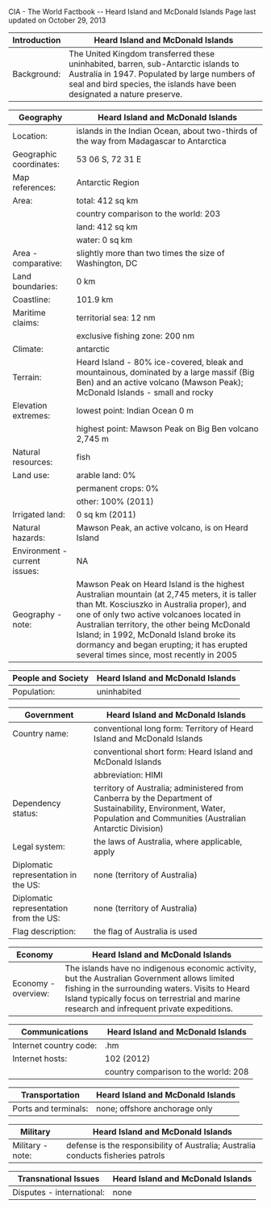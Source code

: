 




CIA - The World Factbook -- Heard Island and McDonald Islands
Page last updated on October 29, 2013 

| Introduction | Heard Island and McDonald Islands |
| --- | --- |
| Background: | The United Kingdom transferred these uninhabited, barren, sub-Antarctic islands to Australia in 1947. Populated by large numbers of seal and bird species, the islands have been designated a nature preserve. |

| Geography | Heard Island and McDonald Islands |
| --- | --- |
| Location: | islands in the Indian Ocean, about two-thirds of the way from Madagascar to Antarctica |
| Geographic coordinates: | 53 06 S, 72 31 E |
| Map references: | Antarctic Region |
| Area: | total: 412 sq km |
| | country comparison to the world:   203 |
| | land: 412 sq km |
| | water: 0 sq km |
| Area - comparative: | slightly more than two times the size of Washington, DC |
| Land boundaries: | 0 km |
| Coastline: | 101.9 km |
| Maritime claims: | territorial sea: 12 nm |
| | exclusive fishing zone: 200 nm |
| Climate: | antarctic |
| Terrain: | Heard Island - 80% ice-covered, bleak and mountainous, dominated by a large massif (Big Ben) and an active volcano (Mawson Peak); McDonald Islands - small and rocky |
| Elevation extremes: | lowest point: Indian Ocean 0 m |
| | highest point: Mawson Peak on Big Ben volcano 2,745 m |
| Natural resources: | fish |
| Land use: | arable land: 0% |
| | permanent crops: 0% |
| | other: 100% (2011) |
| Irrigated land: | 0 sq km (2011) |
| Natural hazards: | Mawson Peak, an active volcano, is on Heard Island |
| Environment - current issues: | NA |
| Geography - note: | Mawson Peak on Heard Island is the highest Australian mountain (at 2,745 meters, it is taller than Mt. Kosciuszko in Australia proper), and one of only two active volcanoes located in Australian territory, the other being McDonald Island; in 1992, McDonald Island broke its dormancy and began erupting; it has erupted several times since, most recently in 2005 |

| People and Society | Heard Island and McDonald Islands |
| --- | --- |
| Population: | uninhabited |

| Government | Heard Island and McDonald Islands |
| --- | --- |
| Country name: | conventional long form: Territory of Heard Island and McDonald Islands |
| | conventional short form: Heard Island and McDonald Islands |
| | abbreviation: HIMI |
| Dependency status: | territory of Australia; administered from Canberra by the Department of Sustainability, Environment, Water, Population and Communities (Australian Antarctic Division) |
| Legal system: | the laws of Australia, where applicable, apply |
| Diplomatic representation in the US: | none (territory of Australia) |
| Diplomatic representation from the US: | none (territory of Australia) |
| Flag description: | the flag of Australia is used |

| Economy | Heard Island and McDonald Islands |
| --- | --- |
| Economy - overview: | The islands have no indigenous economic activity, but the Australian Government allows limited fishing in the surrounding waters. Visits to Heard Island typically focus on terrestrial and marine research and infrequent private expeditions. |

| Communications | Heard Island and McDonald Islands |
| --- | --- |
| Internet country code: | .hm |
| Internet hosts: | 102 (2012) |
| | country comparison to the world:   208 |

| Transportation | Heard Island and McDonald Islands |
| --- | --- |
| Ports and terminals: | none; offshore anchorage only |

| Military | Heard Island and McDonald Islands |
| --- | --- |
| Military - note: | defense is the responsibility of Australia; Australia conducts fisheries patrols |

| Transnational Issues | Heard Island and McDonald Islands |
| --- | --- |
| Disputes - international: | none |

